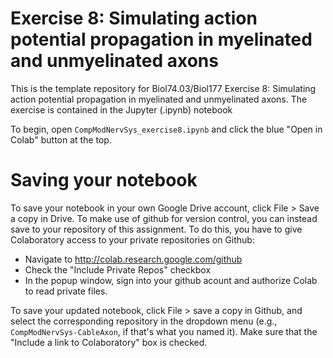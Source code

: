 # Exercise 8: Simulating action potential propagation in myelinated and unmyelinated axons

This is the template repository for Biol74.03/Biol177 Exercise 8: Simulating action potential propagation in myelinated and unmyelinated axons. The exercise is contained in the Jupyter (.ipynb) notebook

To begin, open `CompModNervSys_exercise8.ipynb` and click the blue "Open in Colab" button at the top. 

# Saving your notebook

To save your notebook in your own Google Drive account, click File > Save a copy in Drive. To make use of github for version control, you can instead save to your repository of this assignment. To do this, you have to give Colaboratory access to your private repositories on Github:

- Navigate to http://colab.research.google.com/github
- Check the "Include Private Repos" checkbox
- In the popup window, sign into your github acount and authorize Colab to read private files. 

To save your updated notebook, click File > save a copy in Github, and select the corresponding repository in the dropdown menu (e.g., `CompModNervSys-CableAxon`, if that's what you named it). Make sure that the "Include a link to Colaboratory" box is checked. 
